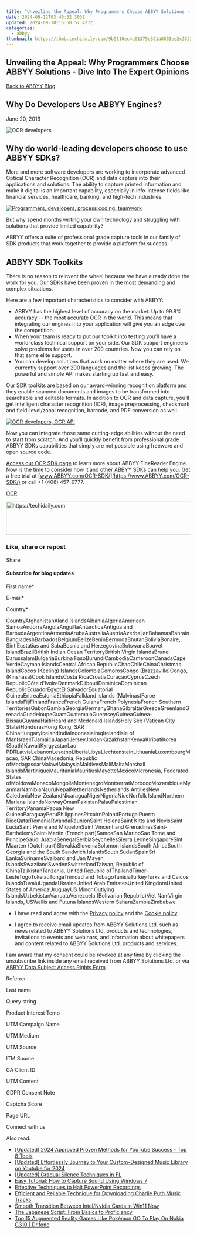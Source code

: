 ```yaml
---
title: "Unveiling the Appeal: Why Programmers Choose ABBYY Solutions - Dive Into The Expert Opinions"
date: 2024-09-12T03:40:52.303Z
updated: 2024-09-18T16:58:57.427Z
categories:
  - abbyy
thumbnail: https://thmb.techidaily.com/9b9110ec4a61375e331a8801ee2c3323c1b29e5d640a76c9d9df4c625ff11a27.jpg
---
```


## Unveiling the Appeal: Why Programmers Choose ABBYY Solutions - Dive Into The Expert Opinions

[Back to ABBYY Blog](https://tools.techidaily.com/abbyy/products/)

## Why Do Developers Use ABBYY Engines?

June 20, 2016

![OCR developers](https://static4.abbyy.com/abbyycommedia/25830/76061989_thumbnail.jpg) 

## Why do world-leading developers choose to use ABBYY SDKs?

More and more software developers are working to incorporate advanced Optical Character Recognition (OCR) and data capture into their applications and solutions. The ability to capture printed information and make it digital is an important capability, especially in info-intense fields like financial services, healthcare, banking, and high-tech industries.

[![Programmers, developers, process coding, teamwork](https://static1.abbyy.com/abbyycommedia/25831/developer-team-300x300.jpg)](https://www.abbyy.com/media/25831/developer-team-300x300.jpg)

  
But why spend months writing your own technology and struggling with solutions that provide limited capability?

  
ABBYY offers a suite of professional grade capture tools in our family of SDK products that work together to provide a platform for success.

## ABBYY SDK Toolkits

There is no reason to reinvent the wheel because we have already done the work for you. Our SDKs have been proven in the most demanding and complex situations.

Here are a few important characteristics to consider with ABBYY:

* ABBYY has the highest level of accuracy on the market. Up to 99.8% accuracy -- the most accurate OCR in the world. This means that integrating our engines into your application will give you an edge over the competition.
* When your team is ready to put our toolkit into testing you’ll have a world-class technical support on your side. Our SDK support engineers solve problems for users in over 200 countries. Now you can rely on that same elite support.
* You can develop solutions that work no matter where they are used. We currently support over 200 languages and the list keeps growing. The powerful and simple API makes starting up fast and easy.

Our SDK toolkits are based on our award-winning recognition platform and they enable scanned documents and images to be transformed into searchable and editable formats. In addition to OCR and data capture, you’ll get intelligent character recognition (ICR), image preprocessing, checkmark and field-level/zonal recognition, barcode, and PDF conversion as well. 

[![OCR developers, OCR API](https://static1.abbyy.com/abbyycommedia/25832/76061989_thumbnail-300x300.jpg)](https://www.abbyy.com/media/25832/76061989%5Fthumbnail-300x300.jpg)

Now you can integrate those same cutting-edge abilities without the need to start from scratch. And you’ll quickly benefit from professional grade ABBYY SDKs capabilities that simply are not possible using freeware and open source code.

[Access our OCR SDK page](https://tools.techidaily.com/abbyy/products/) to learn more about ABBYY FineReader Engine. Now is the time to consider how it and [other ABBYY SDKs](https://tools.techidaily.com/abbyy/products/) can help you. Get a free trial at [www.ABBYY.com/OCR-SDK/](https://www.ABBYY.com/OCR-SDK/) or call +1 (408) 457-9777.

[OCR](https://tools.techidaily.com/abbyy/products/) 

<!-- affiliate ads begin -->
<a href="https://ephamedtechinc.pxf.io/c/5597632/2136627/26400" target="_top" id="2136627">
  <img src="//a.impactradius-go.com/display-ad/26400-2136627" border="0" alt="https://techidaily.com" width="728" height="90"/>
</a>
<img height="0" width="0" src="https://ephamedtechinc.pxf.io/i/5597632/2136627/26400" style="position:absolute;visibility:hidden;" border="0" />
<!-- affiliate ads end -->

### Like, share or repost

Share 

#### Subscribe for blog updates

First name\*

E-mail\*

Сountry\*

СountryAfghanistanAland IslandsAlbaniaAlgeriaAmerican SamoaAndorraAngolaAnguillaAntarcticaAntigua and BarbudaArgentinaArmeniaArubaAustraliaAustriaAzerbaijanBahamasBahrainBangladeshBarbadosBelgiumBelizeBeninBermudaBhutanBoliviaBonaire, Sint Eustatius and SabaBosnia and HerzegovinaBotswanaBouvet IslandBrazilBritish Indian Ocean TerritoryBritish Virgin IslandsBrunei DarussalamBulgariaBurkina FasoBurundiCambodiaCameroonCanadaCape VerdeCayman IslandsCentral African RepublicChadChileChinaChristmas IslandCocos (Keeling) IslandsColombiaComorosCongo (Brazzaville)Congo, (Kinshasa)Cook IslandsCosta RicaCroatiaCuraçaoCyprusCzech RepublicCôte d'IvoireDenmarkDjiboutiDominicaDominican RepublicEcuadorEgyptEl SalvadorEquatorial GuineaEritreaEstoniaEthiopiaFalkland Islands (Malvinas)Faroe IslandsFijiFinlandFranceFrench GuianaFrench PolynesiaFrench Southern TerritoriesGabonGambiaGeorgiaGermanyGhanaGibraltarGreeceGreenlandGrenadaGuadeloupeGuamGuatemalaGuernseyGuineaGuinea-BissauGuyanaHaitiHeard and Mcdonald IslandsHoly See (Vatican City State)HondurasHong Kong, SAR ChinaHungaryIcelandIndiaIndonesiaIraqIrelandIsle of ManIsraelITJamaicaJapanJerseyJordanKazakhstanKenyaKiribatiKorea (South)KuwaitKyrgyzstanLao PDRLatviaLebanonLesothoLiberiaLibyaLiechtensteinLithuaniaLuxembourgMacao, SAR ChinaMacedonia, Republic ofMadagascarMalawiMalaysiaMaldivesMaliMaltaMarshall IslandsMartiniqueMauritaniaMauritiusMayotteMexicoMicronesia, Federated States ofMoldovaMonacoMongoliaMontenegroMontserratMoroccoMozambiqueMyanmarNamibiaNauruNepalNetherlandsNetherlands AntillesNew CaledoniaNew ZealandNicaraguaNigerNigeriaNiueNorfolk IslandNorthern Mariana IslandsNorwayOmanPakistanPalauPalestinian TerritoryPanamaPapua New GuineaParaguayPeruPhilippinesPitcairnPolandPortugalPuerto RicoQatarRomaniaRwandaRéunionSaint HelenaSaint Kitts and NevisSaint LuciaSaint Pierre and MiquelonSaint Vincent and GrenadinesSaint-BarthélemySaint-Martin (French part)SamoaSan MarinoSao Tome and PrincipeSaudi ArabiaSenegalSerbiaSeychellesSierra LeoneSingaporeSint Maarten (Dutch part)SlovakiaSloveniaSolomon IslandsSouth AfricaSouth Georgia and the South Sandwich IslandsSouth SudanSpainSri LankaSurinameSvalbard and Jan Mayen IslandsSwazilandSwedenSwitzerlandTaiwan, Republic of ChinaTajikistanTanzania, United Republic ofThailandTimor-LesteTogoTokelauTongaTrinidad and TobagoTunisiaTurkeyTurks and Caicos IslandsTuvaluUgandaUkraineUnited Arab EmiratesUnited KingdomUnited States of AmericaUruguayUS Minor Outlying IslandsUzbekistanVanuatuVenezuela (Bolivarian Republic)Viet NamVirgin Islands, USWallis and Futuna IslandsWestern SaharaZambiaZimbabwe

* I have read and agree with the [Privacy policy](https://tools.techidaily.com/abbyy/products/) and the [Cookie policy](https://tools.techidaily.com/abbyy/products/).

* I agree to receive email updates from ABBYY Solutions Ltd. such as news related to ABBYY Solutions Ltd. products and technologies, invitations to events and webinars, and information about whitepapers and content related to ABBYY Solutions Ltd. products and services.  
    
I am aware that my consent could be revoked at any time by clicking the unsubscribe link inside any email received from ABBYY Solutions Ltd. or via [ABBYY Data Subject Access Rights Form](https://tools.techidaily.com/abbyy/products/).

Referrer

Last name

Query string

Product Interest Temp

UTM Campaign Name

UTM Medium

UTM Source

ITM Source

GA Client ID

UTM Content

GDPR Consent Note

Captcha Score

Page URL

Connect with us

<ins class="adsbygoogle"
     style="display:block"
     data-ad-format="autorelaxed"
     data-ad-client="ca-pub-7571918770474297"
     data-ad-slot="1223367746"></ins>

<ins class="adsbygoogle"
     style="display:block"
     data-ad-client="ca-pub-7571918770474297"
     data-ad-slot="8358498916"
     data-ad-format="auto"
     data-full-width-responsive="true"></ins>

<span class="atpl-alsoreadstyle">Also read:</span>
<div><ul>
<li><a href="https://youtube-blog.techidaily.com/ed-2024-approved-proven-methods-for-youtube-success-top-8-tools/"><u>[Updated] 2024 Approved Proven Methods for YouTube Success - Top 8 Tools</u></a></li>
<li><a href="https://facebook-video-footage.techidaily.com/updated-effortlessly-journey-to-your-custom-designed-music-library-on-youtube-for-2024/"><u>[Updated] Effortlessly Journey to Your Custom-Designed Music Library on Youtube for 2024</u></a></li>
<li><a href="https://some-knowledge.techidaily.com/updated-gradual-silence-techniques-in-fl/"><u>[Updated] Gradual Silence Techniques in FL</u></a></li>
<li><a href="https://discover-advanced.techidaily.com/easy-tutorial-how-to-capture-sound-using-windows-7/"><u>Easy Tutorial: How to Capture Sound Using Windows 7</u></a></li>
<li><a href="https://discover-advanced.techidaily.com/effective-techniques-to-halt-powerpoint-recordings/"><u>Effective Techniques to Halt PowerPoint Recordings</u></a></li>
<li><a href="https://discover-advanced.techidaily.com/efficient-and-reliable-technique-for-downloading-charlie-puth-music-tracks/"><u>Efficient and Reliable Technique for Downloading Charlie Puth Music Tracks</u></a></li>
<li><a href="https://network-issues.techidaily.com/smooth-transition-between-intelnvidia-cards-in-win11-now/"><u>Smooth Transition Between Intel/Nvidia Cards in Win11 Now</u></a></li>
<li><a href="https://mondly-stories.techidaily.com/the-japanese-script-from-basics-to-proficiency/"><u>The Japanese Script: From Basics to Proficiency</u></a></li>
<li><a href="https://android-pokemon-go.techidaily.com/top-15-augmented-reality-games-like-pokemon-go-to-play-on-nokia-g310-drfone-by-drfone-virtual-android/"><u>Top 15 Augmented Reality Games Like Pokémon GO To Play On Nokia G310 | Dr.fone</u></a></li>
</ul></div>


